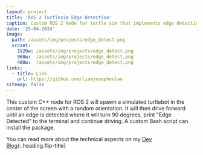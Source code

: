 ```yaml
---
layout: project
title: 'ROS 2 Turtlesim Edge Detection'
caption: Custom ROS 2 Node for turtle sim that implements edge detection
date: '25-04-2024'
image: 
  path: /assets/img/projects/edge_detect.png
  srcset: 
    1920w: /assets/img/projects/edge_detect.png
    960w:  /assets/img/projects/edge_detect.png
    480w:  /assets/img/projects/edge_detect.png
links:
  - title: Link
    url: https://github.com/liamjosephnolan
sitemap: false
---
```

This custom C++ node for ROS 2 will spawn a simulated turtlebot in the center of the screen with a random orientation. It will then drive forward until an edge is detected where it will turn 90 degrees, print "Edge Detected" to the terminal and continue driving. A custom Bash script can install the package.

You can read more about the technical aspects on my [Dev Blog]{:.heading.flip-title}


[Dev Blog]: /docs/turtlesim
